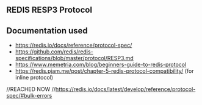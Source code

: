 ## REDIS RESP3 Protocol

## Documentation used

* https://redis.io/docs/reference/protocol-spec/
* https://github.com/redis/redis-specifications/blob/master/protocol/RESP3.md
* https://www.memetria.com/blog/beginners-guide-to-redis-protocol
* https://redis.pjam.me/post/chapter-5-redis-protocol-compatibility/ (for inline protocol)

//REACHED NOW //https://redis.io/docs/latest/develop/reference/protocol-spec/#bulk-errors